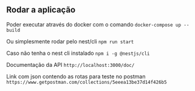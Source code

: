 ## Rodar a aplicação

Poder executar através do docker com o comando
 ```docker-compose up --build```

Ou simplesmente rodar pelo nest/cli
```npm run start```

Caso não tenha o nest cli instalado 
```npm i -g @nestjs/cli```

Documentação da API
``` http://localhost:3000/doc/ ```

Link com json contendo as rotas para teste no postman
``` https://www.getpostman.com/collections/5eeea13be37d14f426b5 ```